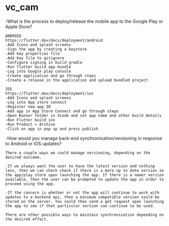 # vc_cam

-What is the process to deploy/release the mobile app to the Google Play or Apple Store? 

    ANDROID
    https://flutter.dev/docs/deployment/android
    -Add Icons and splash screens
    -Sign the app by creating a keystore
    -Add key properties file
    -Add key file to gitignore
    -Configure signing in build gradle
    -Run flutter build app bundle
    -Log into Google play console
    -Create application and go through steps
    -Create a release in the application and upload bundled project

    IOS
    https://flutter.dev/docs/deployment/ios
    -Add Icons and splash screens
    -Log into App store connect
    -Register new app ID
    -Add app in App Store Connect and go through steps
    -Open Runner folder in Xcode and set app name and other build details
    -Run Flutter build ios
    -Run Product > Archive
    -Click on app in pop up and press publish

-How would you manage back-end synchronization/versioning in response to Android or iOS updates?

    There a couple ways we could manage versioning, depending on the desired outcome. 
    
    -If we always want the user to have the latest version and nothing less, then we can check check if there is a more up to date version in the app/play store upon launching the app. If there is a newer version available, then the user can be prompted to update the app in order to proceed using the app. 

    -If the concern is whether or not the app will continue to work with updates to a backend api, then a minimum compatible version could be stored on the server. You could then send a get request upon launching the app to see if that particular version can continue to be used.

    There are other possible ways to maintain synchronization depending on the desired effect.

